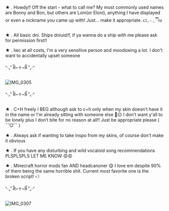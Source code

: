 ★ . Howdy!! Off the start - what to call me? My most commonly used names are Bonny and Bon, but others are Loni(or Eloni), anything I have displayed or even a nickname you came up with! Just... make it appropriate. ૮꒰◞ ˕ ◟ ྀི꒱ა

★ . All basic dni. Ships dniuid/f, if ya wanna do a ship with me please ask for permission first!! 

★ . Iwc at all costs, I'm a very sensitive person and moodswing a lot. I don't want to accidentally upset someone

⁺‧₊˚ ཐི⋆♱⋆ཋྀ ˚₊‧⁺

![IMG_0305](https://github.com/user-attachments/assets/297c23f4-4676-4ebd-b2dd-a56bf5c4bcb4)

⁺‧₊˚ ཐི⋆♱⋆ཋྀ ˚₊‧⁺

★ . C+H freely I BEG although ask to c+h only when my skin doesn't have it in the name or I'm already sitting with someone else 🙏☹️ I don't want y'all to be lonely plus I don’t bite for no reason at all!! Just be appropriate please ( ˶ˆᗜˆ˵ )

★ . Always ask if wanting to take inspo from my skins, of course don't make it obvious

★ . If you have any disturbing and wild vocaloid song recommendations PLSPLSPLS LET ME KNOW 😡😡

★ . Minecraft horror mods fan AND headcanoner 😋 I love em despite 90% of them being the same horrible shit. Current most favorite one is the broken script! ‹𝟹

⁺‧₊˚ ཐི⋆♱⋆ཋྀ ˚₊‧⁺

![IMG_0307](https://github.com/user-attachments/assets/7cc5d945-beed-4122-943f-c63147227617)
